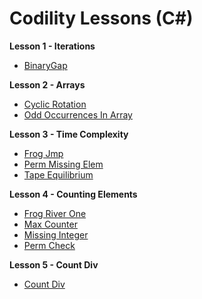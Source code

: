 # Codility Lessons (C#)

**Lesson 1 - Iterations**

- [BinaryGap](Lesson%2001%20-%20Iterations/BinaryGap_01.cs)

**Lesson 2 - Arrays**

- [Cyclic Rotation](Lesson%2002%20-%20Arrays/CyclicRotation_01.cs)
- [Odd Occurrences In Array](Lesson%2002%20-%20Arrays/OddOccurrencesInArray_02.cs)

**Lesson 3 - Time Complexity**

- [Frog Jmp](Lesson%2003%20-%20Time%20Complexity/FrogJmp_01.cs)
- [Perm Missing Elem](Lesson%2003%20-%20Time%20Complexity/PermMissingElem_02.cs)
- [Tape Equilibrium](Lesson%2003%20-%20Time%20Complexity/TapeEquilibrium_01.cs)

**Lesson 4 - Counting Elements**

- [Frog River One](Lesson%2004%20-%20Counting%20Elements/FrogRiverOne_01.cs)
- [Max Counter](Lesson%2004%20-%20Counting%20Elements/MaxCounters_01.cs)
- [Missing Integer](Lesson%2004%20-%20Counting%20Elements/MissingInteger_01.cs)
- [Perm Check](Lesson%2004%20-%20Counting%20Elements/PermCheck_01.cs)

**Lesson 5 - Count Div**

- [Count Div](Lesson%2004%20-%20Counting%20Elements/CountDiv_01.cs)